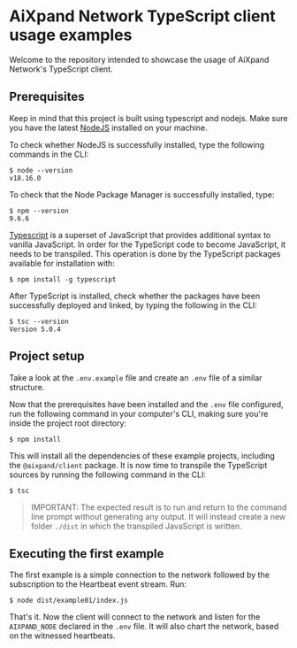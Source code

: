 # AiXpand Network TypeScript client usage examples

Welcome to the repository intended to showcase the usage of AiXpand Network's TypeScript client.

## Prerequisites

Keep in mind that this project is built using typescript and nodejs.
Make sure you have the latest [NodeJS](https://nodejs.org/en) installed on your machine.

To check whether NodeJS is successfully installed, type the following commands in the CLI:

```
$ node --version
v18.16.0
```

To check that the Node Package Manager is successfully installed, type:

```
$ npm --version
9.6.6
```

[Typescript](https://www.typescriptlang.org/) is a superset of JavaScript that provides additional syntax to vanilla JavaScript. In order for the TypeScript code to become JavaScript, it needs to be transpiled. This operation is done by the TypeScript packages available for installation with:
```
$ npm install -g typescript 
```

After TypeScript is installed, check whether the packages have been successfully deployed and linked, by typing the following in the CLI:

```
$ tsc --version
Version 5.0.4
```

## Project setup

Take a look at the `.env.example` file and create an `.env` file of a similar structure.

Now that the prerequisites have been installed and the `.env` file configured, run the following command in your computer's CLI, making sure you're inside the project root directory:

```
$ npm install
```

This will install all the dependencies of these example projects, including the `@aixpand/client` package. It is now time to transpile the TypeScript sources by running the following command in the CLI:

```
$ tsc
```

> IMPORTANT: The expected result is to run and return to the command line prompt without generating any output. It will instead create a new folder `./dist` in which the transpiled JavaScript is written.

## Executing the first example

The first example is a simple connection to the network followed by the subscription to the Heartbeat event stream. Run:

```
$ node dist/example01/index.js
```

That's it. Now the client will connect to the network and listen for the `AIXPAND_NODE` declared in the `.env` file. It will also chart the network, based on the witnessed heartbeats.